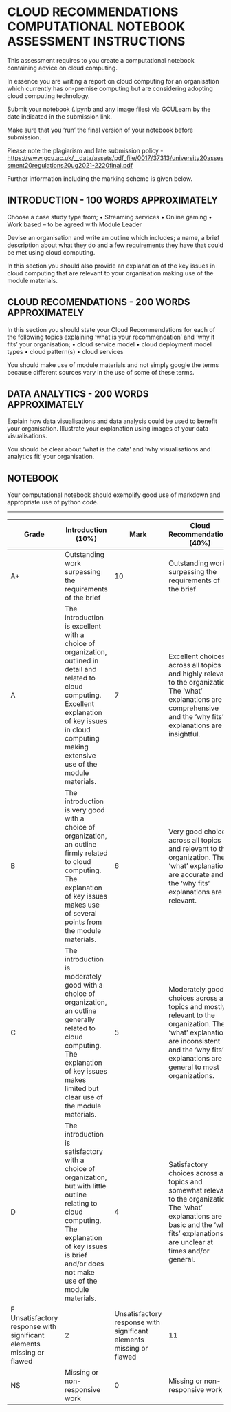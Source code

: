 
# CLOUD RECOMMENDATIONS COMPUTATIONAL NOTEBOOK ASSESSMENT INSTRUCTIONS

This assessment requires to you create a computational notebook containing advice on cloud computing.

In essence you are writing a report on cloud computing for an organisation which currently has on-premise computing but are considering adopting cloud computing technology.  

Submit your notebook (.ipynb and any image files) via GCULearn by the date indicated in the submission link.

Make sure that you ‘run’ the final version of your notebook before submission.

Please note the plagiarism and late submission policy - https://www.gcu.ac.uk/__data/assets/pdf_file/0017/37313/university20assessment20regulations20ug2021-2220final.pdf

Further information including the marking scheme is given below.

## INTRODUCTION - 100 WORDS APPROXIMATELY

Choose a case study type from;
•	Streaming services
•	Online gaming
•	Work based – to be agreed with Module Leader

Devise an organisation and write an outline which includes; a name, a brief description about what they do and a few requirements they have that could be met using cloud computing.  

In this section you should also provide an explanation of the key issues in cloud computing that are relevant to your organisation making use of the module materials.
 
## CLOUD RECOMENDATIONS - 200 WORDS APPROXIMATELY

In this section you should state your Cloud Recommendations for each of the following topics explaining ‘what is your recommendation’ and ‘why it fits’ your organisation; 
•	cloud service model 
•	cloud deployment model types
•	cloud pattern(s)
•	cloud services 

You should make use of module materials and not simply google the terms because different sources vary in the use of some of these terms.

## DATA ANALYTICS - 200 WORDS APPROXIMATELY

Explain how data visualisations and data analysis could be used to benefit your organisation.  Illustrate your explanation using images of your data visualisations. 

You should be clear about ‘what is the data’ and ‘why visualisations and analytics fit’ your organisation.

## NOTEBOOK

Your computational notebook should exemplify good use of markdown and appropriate use of python code.  

---

| Grade	| Introduction (10%) |	Mark	| Cloud Recommendations (40%) |	Mark | Cloud Data Analytics (40%) |	Mark |	Notebook (10%) |	Mark |
|-------|--------------------|--------|-----------------------------|------|----------------------------|------|-----------------|-------|
|A+|Outstanding work surpassing the requirements of the brief|10|Outstanding work surpassing the requirements of the brief|40|Outstanding work surpassing the requirements of the brief|40|Outstanding work surpassing the requirements of the brief|10|
|A|The introduction is excellent with a choice of organization, outlined in detail and related to cloud computing.  Excellent explanation of key issues in cloud computing making extensive use of the module materials.|7|Excellent choices across all topics and highly relevant to the organization.  The ‘what’ explanations are comprehensive and the ‘why fits’ explanations are insightful.|31|Excellent explanation of the use of DV & DA, with insightful use of the data and explanation of why data analytics is useful to the organisation.|30|Excellent use of markdown and python code. Insightful use that fits the org.|7|
|B|The introduction is very good with a choice of organization, an outline firmly related to cloud computing.  The explanation of key issues makes use of several points from the module materials.|6|Very good choices across all topics and relevant to the organization.  The ‘what’ explanations are accurate and the ‘why fits’ explanations are relevant.   	|27|	Very good explanation of the use of DV & DA, with thoughtful use of the data and explanation of why data analytics is useful to the organisation.	|26|	Very good use of markdown and python code. A thoughtful use that fits the org.	|6|
|C|	The introduction is moderately good with a choice of organization, an outline generally related to cloud computing.  The explanation of key issues makes limited but clear use of the module materials.|	5|	Moderately good choices across all topics and mostly relevant to the organization.  The ‘what’ explanations are inconsistent and the ‘why fits’ explanations are general to most organizations.   |	23|	Moderately good explanation of the use of DV & DA, with reasonable use of the data and explanation of why data analytics is useful to the organisation.	|22|	Moderately good use of markdown and python code. A reasonable use that fits the org.	|5|
|D|	The introduction is satisfactory with a choice of organization, but with little outline relating to cloud computing.  The explanation of key issues is brief and/or does not make use of the module materials.	|4|	Satisfactory choices across all topics and somewhat relevant to the organization.  The ‘what’ explanations are basic and the ‘why fits’ explanations are unclear at times and/or general.   	|19|	Satisfactory explanation of the use of DV & DA, with general comments on the use of the data and explanation of why data analytics is useful to the organisation.	|18|	Satisfactory use of markdown and python code.  A general use that fits the org.	|4|
F	Unsatisfactory response with significant elements missing or flawed	|2|	Unsatisfactory response with significant elements missing or flawed	|11|	Unsatisfactory response with significant elements missing or flawed	|10|	Unsatisfactory response with significant elements missing or flawed	|2|
|NS|	Missing or non-responsive work	|0|	Missing or non-responsive work	|0|	Missing or non-responsive work	|0|	Missing or non-responsive work	|0|
